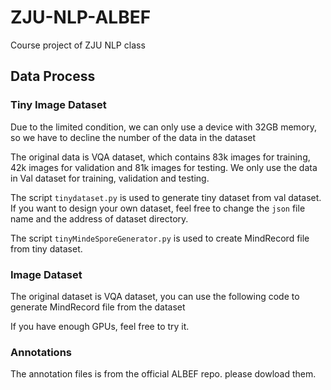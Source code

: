 # ZJU-NLP-ALBEF
Course project of ZJU NLP class

## Data Process
### Tiny Image Dataset
Due to the limited condition, we can only use a device with 32GB memory, so we have to decline the number of the data in the dataset

The original data is VQA dataset, which contains 83k images for training, 42k images for validation and 81k images for testing. We only use the data in Val dataset for training, validation and testing.

The script `tinydataset.py` is used to generate tiny dataset from val dataset. If you want to design your own dataset, feel free to change the `json` file name and the address of dataset directory.

The script `tinyMindeSporeGenerator.py` is used to create MindRecord file from tiny dataset.
### Image Dataset
The original dataset is VQA dataset, you can use the following code to generate MindRecord file from the dataset

If you have enough GPUs, feel free to try it.
### Annotations
The annotation files is from the official ALBEF repo. please dowload them.


